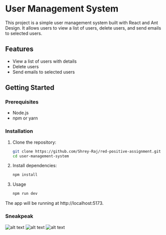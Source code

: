 # User Management System

This project is a simple user management system built with React and Ant Design. It allows users to view a list of users, delete users, and send emails to selected users.

## Features

- View a list of users with details
- Delete users
- Send emails to selected users

## Getting Started

### Prerequisites

- Node.js
- npm or yarn

### Installation

1. Clone the repository:

   ```bash
   git clone https://github.com/Shrey-Raj/red-positive-assignment.git
   cd user-management-system

2. Install dependencies:
    ```bash
    npm install

3. Usage
    ```bash
    npm run dev
The app will be running at http://localhost:5173.

### Sneakpeak
![alt text](<Screenshot (86).png>) 
![alt text](<Screenshot (89).png>)
![alt text](<Screenshot (88).png>) 